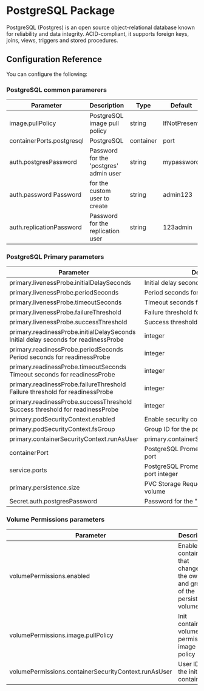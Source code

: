 # PostgreSQL  Package 

PostgreSQL (Postgres) is an open source object-relational database known for reliability and data integrity. ACID-compliant, it supports foreign keys, joins, views, triggers and stored procedures.

## Configuration Reference

You can configure the following:

### PostgreSQL common paramerers 

|Parameter|Description|Type|Default|
|---------|-----------|----|-------|
|image.pullPolicy|PostgreSQL image pull policy|string|IfNotPresent|
|containerPorts.postgresql|PostgreSQL|container|port|integer|5432|
|auth.postgresPassword|Password for the 'postgres' admin user|string|mypassword|
|auth.password	Password| for the custom user to create|string|admin123|
|auth.replicationPassword|Password for the replication user|string|123admin|

### PostgreSQL Primary parameters

|Parameter|Description|Type|Default|
|---------|-----------|----|-------|
|primary.livenessProbe.initialDelaySeconds|Initial delay seconds for livenessProbe|integer|30|
|primary.livenessProbe.periodSeconds|Period seconds for livenessProbe|integer|10|
|primary.livenessProbe.timeoutSeconds|Timeout seconds for livenessProbe|integer|5|
|primary.livenessProbe.failureThreshold|Failure threshold for livenessProbe|integer|6|
|primary.livenessProbe.successThreshold|Success threshold for livenessProbe|integer|1|
primary.readinessProbe.initialDelaySeconds	Initial delay seconds for readinessProbe|integer|5|
primary.readinessProbe.periodSeconds	Period seconds for readinessProbe|integer|10|
primary.readinessProbe.timeoutSeconds	Timeout seconds for readinessProbe|integer|5|
primary.readinessProbe.failureThreshold	Failure threshold for readinessProbe|integer|6|
primary.readinessProbe.successThreshold	Success threshold for readinessProbe|integer|1|
primary.podSecurityContext.enabled|Enable security context|integer|TRUE|
|primary.podSecurityContext.fsGroup|Group ID for the pod|integer|1001|
|primary.containerSecurityContext.runAsUser|primary.containerSecurityContext.runAsUser|integer|1001|
|containerPort|PostgreSQL Prometheus Exporter service port|integer|9187|
|service.ports|PostgreSQL Prometheus Exporter service port	integer|9187|
|primary.persistence.size|PVC Storage Request for PostgreSQL volume|integer|8Gi|
|Secret.auth.postgresPassword|Password for the "postgres" admin user|string|mypassword|

### Volume Permissions parameters

|Parameter|Description|Type|Default|
|---------|-----------|----|-------|
|volumePermissions.enabled|Enable init container that changes the owner and group of the persistent volume|string|FALSE|
|volumePermissions.image.pullPolicy|Init container volume-permissions image pull policy|string|IfNotPresent|
|volumePermissions.containerSecurityContext.runAsUser|User ID for the init container|integer|0|

